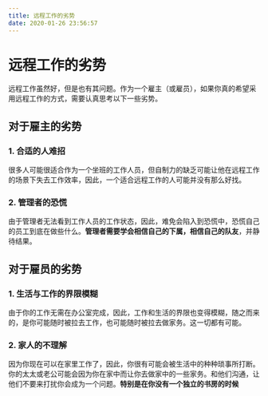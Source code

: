 ```yaml
---
title: 远程工作的劣势
date: 2020-01-26 23:56:57
---
```


# 远程工作的劣势

远程工作虽然好，但是也有其问题。作为一个雇主（或雇员），如果你真的希望采用远程工作的方式，需要认真思考以下一些劣势。

## 对于雇主的劣势

### 1. 合适的人难招

很多人可能很适合作为一个坐班的工作人员，但自制力的缺乏可能让他在远程工作的场景下失去工作效率，因此，一个适合远程工作的人可能并没有那么好找。

### 2. 管理者的恐慌

由于管理者无法看到工作人员的工作状态，因此，难免会陷入到恐慌中，恐慌自己的员工到底在做些什么。**管理者需要学会相信自己的下属，相信自己的队友**，并静待结果。

## 对于雇员的劣势

### 1. 生活与工作的界限模糊

由于你的工作无需在办公室完成，因此，工作和生活的界限也变得模糊，随之而来的，是你可能随时被拉去工作，也可能随时被拉去做家务。这一切都有可能。

### 2. 家人的不理解

因为你现在可以在家里工作了，因此，你很有可能会被生活中的种种琐事所打断。你的太太或老公可能会因为你在家中而让你去做家中的一些家务。和他们沟通，让他们不要来打扰你会成为一个问题。**特别是在你没有一个独立的书房的时候**